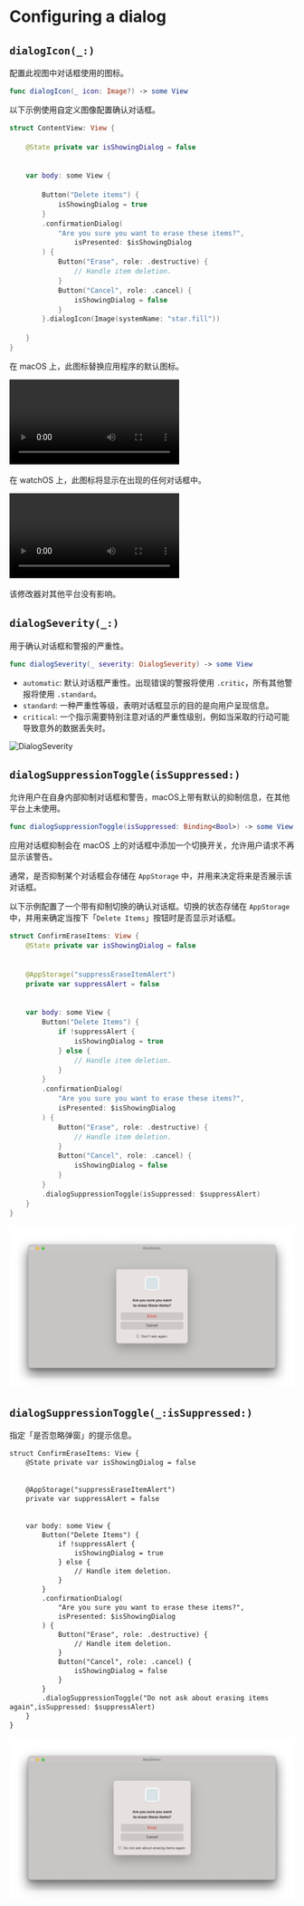 # Configuring a dialog

## `dialogIcon(_:)`

配置此视图中对话框使用的图标。

```swift
func dialogIcon(_ icon: Image?) -> some View
```


以下示例使用自定义图像配置确认对话框。

```swift
struct ContentView: View {

    @State private var isShowingDialog = false


    var body: some View {
        
        Button("Delete items") {
            isShowingDialog = true
        }
        .confirmationDialog(
            "Are you sure you want to erase these items?",
                isPresented: $isShowingDialog
        ) {
            Button("Erase", role: .destructive) {
                // Handle item deletion.
            }
            Button("Cancel", role: .cancel) {
                isShowingDialog = false
            }
        }.dialogIcon(Image(systemName: "star.fill"))
        
    }
}
```


在 macOS 上，此图标替换应用程序的默认图标。

<video src="../../video/DialogIcon.mp4" controls="controls"></video>


在 watchOS 上，此图标将显示在出现的任何对话框中。

<video src="../../video/DialogIconWatch.mp4" controls="controls"></video>

该修改器对其他平台没有影响。


## `dialogSeverity(_:)` <Badge type="tip" text="macOS / watchOS / visionOS" />

用于确认对话框和警报的严重性。

```swift
func dialogSeverity(_ severity: DialogSeverity) -> some View
```

- `automatic`: 默认对话框严重性。出现错误的警报将使用 `.critic`，所有其他警报将使用 `.standard`。
- `standard`: 一种严重性等级，表明对话框显示的目的是向用户呈现信息。
- `critical`: 一个指示需要特别注意对话的严重性级别，例如当采取的行动可能导致意外的数据丢失时。

![DialogSeverity](../../images/DialogSeverity.png)

## `dialogSuppressionToggle(isSuppressed:)`

允许用户在自身内部抑制对话框和警告，macOS上带有默认的抑制信息，在其他平台上未使用。

```swift
func dialogSuppressionToggle(isSuppressed: Binding<Bool>) -> some View
```

应用对话框抑制会在 macOS 上的对话框中添加一个切换开关，允许用户请求不再显示该警告。

通常，是否抑制某个对话框会存储在 `AppStorage` 中，并用来决定将来是否展示该对话框。

以下示例配置了一个带有抑制切换的确认对话框。切换的状态存储在 `AppStorage` 中，并用来确定当按下「`Delete Items`」按钮时是否显示对话框。


```swift
struct ConfirmEraseItems: View {
    @State private var isShowingDialog = false


    @AppStorage("suppressEraseItemAlert")
    private var suppressAlert = false


    var body: some View {
        Button("Delete Items") {
            if !suppressAlert {
                isShowingDialog = true
            } else {
                // Handle item deletion.
            }
        }
        .confirmationDialog(
            "Are you sure you want to erase these items?",
            isPresented: $isShowingDialog
        ) {
            Button("Erase", role: .destructive) {
                // Handle item deletion.
            }
            Button("Cancel", role: .cancel) {
                isShowingDialog = false
            }
        }
        .dialogSuppressionToggle(isSuppressed: $suppressAlert)
    }
}
```

![DialogSuppressionToggle](../../images/DialogSuppressionToggle.png)


## `dialogSuppressionToggle(_:isSuppressed:)`

指定「是否忽略弹窗」的提示信息。

```swift{28}
struct ConfirmEraseItems: View {
    @State private var isShowingDialog = false


    @AppStorage("suppressEraseItemAlert")
    private var suppressAlert = false


    var body: some View {
        Button("Delete Items") {
            if !suppressAlert {
                isShowingDialog = true
            } else {
                // Handle item deletion.
            }
        }
        .confirmationDialog(
            "Are you sure you want to erase these items?",
            isPresented: $isShowingDialog
        ) {
            Button("Erase", role: .destructive) {
                // Handle item deletion.
            }
            Button("Cancel", role: .cancel) {
                isShowingDialog = false
            }
        }
        .dialogSuppressionToggle("Do not ask about erasing items again",isSuppressed: $suppressAlert)
    }
}
```

![DialogSuppressionToggleTitle](../../images/DialogSuppressionToggleTitle.png)